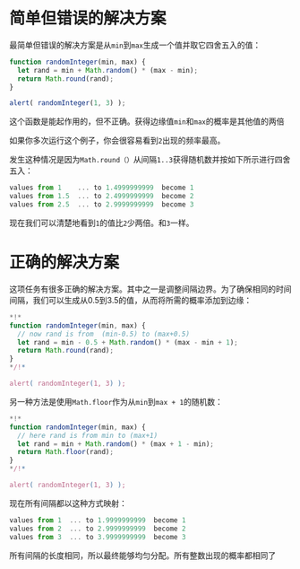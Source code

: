 # 简单但错误的解决方案

最简单但错误的解决方案是从`min`到`max`生成一个值并取它四舍五入的值：

```js run
function randomInteger(min, max) {
  let rand = min + Math.random() * (max - min); 
  return Math.round(rand);
}

alert( randomInteger(1, 3) );
```

这个函数是能起作用的，但不正确。获得边缘值`min`和`max`的概率是其他值的两倍

如果你多次运行这个例子，你会很容易看到`2`出现的频率最高。

发生这种情况是因为`Math.round（）`从间隔`1..3`获得随机数并按如下所示进行四舍五入：

```js no-beautify
values from 1    ... to 1.4999999999  become 1
values from 1.5  ... to 2.4999999999  become 2
values from 2.5  ... to 2.9999999999  become 3
```

现在我们可以清楚地看到`1`的值比`2`少两倍。和`3`一样。

# 正确的解决方案

这项任务有很多正确的解决方案。其中之一是调整间隔边界。为了确保相同的时间间隔，我们可以生成从0.5到3.5的值，从而将所需的概率添加到边缘：

```js run
*!*
function randomInteger(min, max) {
  // now rand is from  (min-0.5) to (max+0.5)
  let rand = min - 0.5 + Math.random() * (max - min + 1);
  return Math.round(rand);
}
*/!*

alert( randomInteger(1, 3) );
```

另一种方法是使用`Math.floor`作为从`min`到`max + 1`的随机数：

```js run
*!*
function randomInteger(min, max) {
  // here rand is from min to (max+1)
  let rand = min + Math.random() * (max + 1 - min);
  return Math.floor(rand);
}
*/!*

alert( randomInteger(1, 3) );
```

现在所有间隔都以这种方式映射：

```js no-beautify
values from 1  ... to 1.9999999999  become 1
values from 2  ... to 2.9999999999  become 2
values from 3  ... to 3.9999999999  become 3
```

所有间隔的长度相同，所以最终能够均匀分配。所有整数出现的概率都相同了
